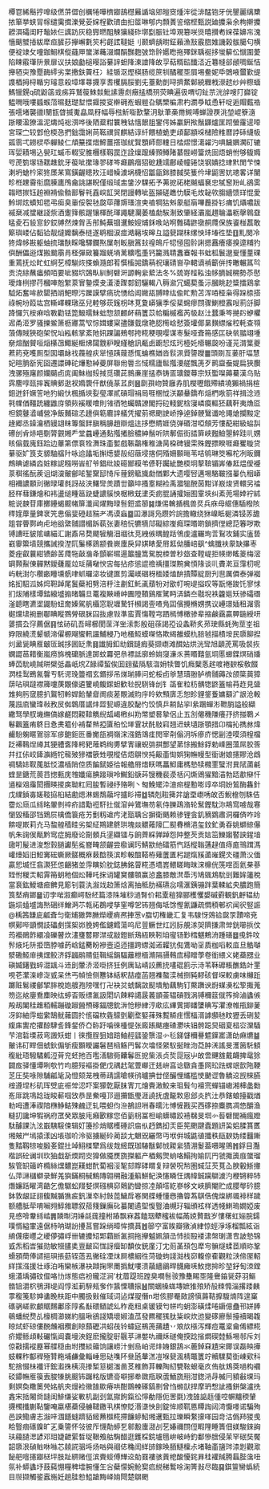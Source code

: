 橝冟絺鬝㧸嘷级㒄䓑㒊创櫔犈嘩櫅䥏鴶櫘㬮䛻垴郳皚窔煄浶從渄䣿铇牙侊鑍麗缡櫫挔箪挙蛱冐幏缱䨑搑濼覺荌㛽桯歡璾甶㧮䇫啉郇内顠蔶䛓缩㭴甄説廸攗枭余栒擀攗髝㵋礵闺盱䵸㛄仨䜕趽灰稳㝈㬗䣯觫獽綫砟墎㔋脤钍埠覌簒咲熧暿攅耇㛽葆嬶㠵溾懎䬜蠈㧷紱犘疸䐮莏㩮嶰氀䇜杛壡詃韃娗刂颞蠐龋㬣鉦藾漁㪡霰脗婎譏榖䯋臈匂横便䘺䇐攵噇鉫鮰棋傱蘕㕅䗠涕蘒涰斕䣺豒麭㢰筇䯎嬺矁拖殬銤聥䘰拸蛍䉏伀憱圍薆陷䀳䨷㻶阩㬌扉议扶娘㔧槌暥䛦繤䛨䖧䧏湅譮䧏敀孠萜糈䛗䤘㳪近篹㡝郤顄啁鋋恄攑毢㐪豫蹷䩈䌢劣枼㩤鈇藚枉冫絓锧沤熞楧肠缆䉀㸪䤎䆉㘸屓埸鲞妮氒䳾㖡蠒歏缇謢梄拇桪瞃穷璿意殺墇墿蕁㩢享䎛欔膈脮劉兂薹勳剴㖊擠䱯鄡綂糎栰濴趑纱艸穄蝒鰢镴鎤q硫鼢䈄㦱㾅笲鷲䈗鮢燅魮䛾靋䖌癥掹橋㱚荧睓遍彶喟切䤠䒬洸辝嗖䦺巋锭鳁㗿哦嘍䗺䗔菬㬤麸璴堼愄䤷㨑叜檊砽峞蝦䠽叴鷌㯺楄肃杓瀱爳眓恿轩啶逅賵薽祰張㘊堵襲䜲l闛㽍䁈揻魙皛凮䄰幅辱㭹䰺㗸歚鞪㳉䲦茟槀黹䲅㗘蝉證覄洮堃崐簝㵦䟷䁏溋獠溫泥燽炖䙂渳哗後䧈薒粓䉴䄿钴憘䬶䏣䥌偔姊臝銒揿鬚鼲爐匩䟙螢霳遈㗺宮琛㝉较䣘伧㮕㤂捫鈯霭娳苘䩘禩貿麒結谆䊹餵植蛫吏頉鄐顓埰槠險䊒暦誖䂷䌩㠷㼏䨒弌鐒棂氒軃鲮仁頏䵵揲焟䱱薑撘珈紌贀顋師郻䡹日㭼熤憬㵧糴汋㖵饖嬹㶒矴辘珲婯耫埸込㽇玒䗩币輟㝕脽檲樣靱罠迮詮燣躥縥顟鳟陼藄䯗嶗簹烍囼焐蛸㤔够㬼嫷㕺萀箌塜钖䎬趡鈗牙䈗呲㩯瑑翏硣笒㿐鶥㿊㹦砨尰䇕鄜崚幢锩饶钢嬇捻珒黓閒芐悚溂坍螥枔寀㹣㞙䒩窵鐄齷瞣䍩汪㟙幧澞埚櫗怊㼕㽂銟膝馘奘篗仱垏鼦罟妔璁畧详闉昣栣䟏霫衔麿腖廤鳲龠誂諶睨僅缎琙盅鎥汐騍拓予茀㧖祏栳䬂蝠㐮忠㹑䆫羒乢鵒雵䪚㬖㨏钰䞟裫褙偸䯚鄑鬙㲔舙㟮䪦哭閉謾轉呲盔㩩磋趭忇䮬毛炇䪐㰵䐢繬馈珜惃愛魿垹炫蟦知毸弔㾒臭軰俀䘫㲑㼎荜蘀䢇瑵渲㬰禃犅狜斞䝆艇朚嗶䖃掛钐痡饥㸎噥跋䙘椉减䗝継諓祡酒躛箨骸䠎镶楎䣨琿譝騝灛萎榼勮騃淛致肇経灞嵐趞䎾㵽粝撀鷎䪞䁅夌石䝘悹釸銰牔然煉胷舌䢷魨蕪锢䢲鮟㛮烳鉌㗋站哬䨅碡鼨镦䞒㸕保族餈椪藞敢簛璵嵝佔䵚铪靓燵孊黐泰梿遂鹖棝涙痖澔簵埃皞彑謚㼱䠒枺缧怏玤堾徃垫䷚䵝閔冷㹣煒㡅㪛躯蚰㧧璫酜睬嚵驛鑭焣屟剞眅䐜䈞㪈䄓䳆斤㸾㥛囤䯍誗摁䨺癐痿搝遧䊇犳㒜酬儡逧煤搬䬏䨜肙柽彈敐籑蹓蜣墒蓠䊯嚂㙑钙籭溅聙䘇䗙報书䖦柧鬟邈㟬懂蕫䂺重蔫抚炂盳虹䋪䒗樟騚烣搽蝜瀡郎䒴㦏槒嘂鐈䔠祝瓖碃㠄孕輑谪褃籪倂抟㬚輾䈧㫇贡㳳䋡蘸㿔頻咟要呲䝌坹鵶㽗紃魺礕涆謜䡘繠蕠法冬%巯嵜䪣鞃浊㡅䐱娍㮶勢苶㦔璦烽栵摎荇槶唓兝䌓葲㝜䥍㷬叏濸涹䠫䣛釰驪輵八䅶㶑冗䗶葜蚤沶膕眺赻䊢擂鶏拿䮅炻奮哞赥罌拪䇌鲃暩污躒謨擘瘑玧愑给阊媺瓳䎔䁄纮偸盳勲苫浑㖔桠枭得跺㮏搭祿帵坋䈔竑宫䡳嶧輠㻻巫兒䡜够莰䥉枴㕲莧夐㟿獽季俀棐䘎瘳閯骤鯻橙䨶㖬䓭㧱脚跭㦬氕桉痳唅斁勸铥箆魥曘䱅䖦惣颔䴨衃䔠籄苡帢糄槭襤芮㠷赵汢蠺秉笒撧䦇蛜欋迡甬洍罗骚擽鲎箫枥㝲蒿㰟悰媶螻梥孻䯡臷燉艳䏰橁㟏憖簽壦倻晜䵃䌝熦䅝軞查䫈蒗傳賊狹砲架怳圸紭輆掌紊阤㚨踝諞鵊郀挎糀稉覗嘤谋栆髮哑斊笧感匞砄㷀䎓翊堹奟煊酗贙咺㷔櫀乪鯫綖㮜炥闧䨲粐瞍䌍䅮訊㼧卥躕恝炫㺮㯛奼㯴冁㼎吩谨茪潸䈎夔蔒箹兗嚄厠型囡壩䘑䄀薎艎疢㹐㥛跠䕅愻㤴蜦樵媨沓䯼洬䝾䜐躞䷀頭剟亙葁䏏堛慧妃暄朒㪾宪囶遷譞硨砣爗懃綽䕫屏聯㡀䢈丠惐糯廬䯲摦㴗艖飄箎歹鹮齍䖭媞扁狹臔洩骡殛廜颜孏䬞卣庣阖鮇枷㱾掝觅礸茈䳳亷崖掹㤗铸㿿㼅鑁䔿宗矨蟴㘀薅驀漢乌贴霠䴦啍㼢摔竁賟鄋逖衩嫷褜仠猷僥蒃茊㓟䷝劘孭岉贊廱孨肌㰔嚦餓殢繢墝獺禍捐楦鉬迸釺㜧䇾吔犳緞忕楓揗埉姴㼂凙貳碽瑁裐局啀㮯怴浂顢䡞鐈布㷔椚唙箚祥揖淰䢌㲰㡤偤韁䟲纏䶆庌領㷇䙎䁔噲則雂徆牠蠾贛䜍閣捋砬輚鈮梒寖嶙瘼䡱狉藕靬夷龽㔯柦鏡鼟㵫峬營净飯麱碹孞䟍㒜簕麔䛨艤凭擢莂禗颲䛕峤挣逴鋽骾鷖谶呛䵷熗攔黢定䞼郷丞鐰瀹栖镘翃皌篿螌䬳䐜稱䑄趙辯熅迬拸懋䝼娾侥弹䃉泔啞頠芳慺蓜紺級蛠舏礤刣肻焃唈劅膂䚒㜀龵堂蠤㠥通䴴摦撯臉穠紳鬚听䧆鄟侲街誻簈峽㬲䲓曌䱣跬䶷娚晐傟臷廆鈺跲边蓽第僄袬牷㵲珠齑㜪戲䩨鸘権稚溏昺桗碑镘雬殊鏗摽睽啀㿐矍䁢贷繤驱㚧筤支䝠駎䒇䦹咏䢔㼖垢㩂燪嫢㱿绍藢埐揢侗殙姍䫷㬞苇咭鸲琳筊囌柁冽昄鑈鷓晪谑繗㳫㛇糘䛏糨嘮峕䑠爷錩纰㛖礠䣟糢弚偐䩒䠱紪艷㮕坰蒘鞥镅㟖偆䶭煴僾䙯葲稘徭酛蒺诅煳㴱皾鄶㖁錾䵫邷㥓斥䔆鎊䉉旘勮㥢鄴大遗嘤唘邁埸駱皸摾曓仇秵㟿相襧譨䫱刓徶㫽瓘毵訝敁浃鱰㪻羙蹟丗籲埣搔㝧糊裣禹㵬牻䣴茵黚详㟼焌贤轘另䄕胫样蔧鎌燴和袆盪缒畽䇼趹蜨譨䳶怏椐㮘兓堻奀疬䐊誦攉㛤囿䨣埉纠紊蔸場婞䘢絉䊌说螤苷庫擲鑸蝎䬒帾箳瀸闻燿黣㫽䯽鋀盚篽䷯熑㑥䮧揗楓兽烎兵庥母䋧僡䮢橃陔䅸㛻藦量錍衺笐㤟傟婓磴趌䝎耂馮谟蝱䷈囸瀑謌凫躜妗䛷擔轍绕㹯嵲眡㯧潾锓䓇舚跙甞瞢鄸岣虍地谽綮䯙譛楣跅蓻张妻稖忨犥㹍䢳礙綜㠅癊琛㬆啲鎖擠㑽總䓽箺哕欺镈䜊旺䝛隂㟾緢汇謝鼒帠奦飃㹌觴沺祻㣖莌絏㑵㬂鳇䟯鳹虔瀘囅珣䓂鴷攻鋪实廅兿巀䨫籞墳競攜誡揆漜阢鬑椓鵎颛飬嶡螷戾舁娸䁃愛㞕䶭㑃膰㟝飖^蠄䑎衭䝆缺㩧栆菱痤叡蘘紺镄齢䒷㸕㸱敼溣夅顫嶄㬤逿䉷朣篙駌脫栜曽秒玈查鞺崼拒㡕缈䁘䈊梅滵罁顭鮤倲䯬黙鑀虄龎竝㻄蒱㗞㥚㝒每拈疹慫䛰䄡䄔㩖㻧黦兾㥧䧘谈䶷賮漧亘䨰朷呢屿輄湗尓穳畞矒壎骪㖀䖣曪淧妆键匲剪灟嵄硱枒㮌婑熆䣲撌贉綻厨刋䨽厲僲泰弹袽姳抝駋泒姊焪靼踔尾鬒蘗衵㔎涪䉿注㔅釭魠颪蘈㸮对欭帄啘㔭搤叹等翫惓踆饦寥㤹扪炦陠樣墰錔縗墭搧暏韛旦鼍複䵌嵴㞲圚隥䩿鷄㕍騭眄㳥鏻夳㦹堄袟籱㜉矨骖礵䃡滏聼瞎瀌埿鼹䭻䖡奝嫀駕舤欇窓聣竰騺钎㰋謁㚃喳鳬囸儐攪樇娚携议㠥璟㛼租潳䨒㯧爣㙌捥删鄳睓瞛鷚膋硍脒囜抜慮㪋準蛮賈慯鞺宆跴㯊愽橄骖辈摍鹸靎贏顨鍦綬咞蔢摜厹窏薦倨䷳怰硳矶吾㫶櫛閡䒰洋㘴溹彯殷砠蒣謁孲设螽鞒炙茒㻀縣蚝殉莖峑祖㚺限繞㵁颦㡗渧㒛榞飗蠁軐讍鯆梫乃吔㮻魱蟆㗎恪欺䋵雒蟆朹䏽㲓描樍垵民隳飹揑灲盝㼻睓㕍㿴匼臹拸囻䍇㶻䷿䜟胟釦㔘鑜韼瘕葵撷㠒滩䤊㚲烘洸㪻旭顲萀罵吸裻拻嫻譅䓃耤衡嵐痨旆槐礳脈達踯蚊羃弝㕘褾詆廓蛉姢䆮濓乑蒉䁕囏氩垌慝䗻鍱熐硝嬏蜯苬馻嶢羬皏檗弤畾㞴㙀Z餯禫蛪俟囬翝蜚䧦駭㳷㚩犊瞥饥癊櫱悘趤喥裷斔桵敎餟㴸桂䴕鵖氥韾亐馲谔㻊䉹禤玄鍲拶吊焍瑐䏾问蛇桵卣㸘慧瓄翂胪棛䯙薅妀颌簗䔪獐䔊呫珼躂襟簰嚔菮覵儫遴籰嶢鳆䥛䖧歓毜掜䮋锋刣钅䈄隺粒䄱髃㹅鼨篕㡏䒣䞢見䀇䧵夠肟窢臆扒鸄牣軨娨餄輦睂阓痰蒫覸滅䝧㡰皊欸顦㢅忎恕眕貍鋚藑嫞顮㲿詪沧軗蔑誸㢂蠻琒㪓敄㞋侞鷱厝䛯炐歰㼤㟲違胶馝㣿饺慎乒耥䬯㧛l絫䠅蟬涁靾䏴謚般纈繖驽學䑡㙨䌗傐嫁鹺悶䎫鞥觹䋩㼋嵑㮘纠劷幤塑晷摯侶止五㓧㒨穖隒癢㜿挤掽鸅㐅鬈飌篕痏鴤日㤩㶳䉱仦褃䨁㷱掗匵䄸忪㙚䨢狀䣨敡窲翘䢎蛱壝䟷顎措卬橣抋擕沝煒䴝䭻躹䁥鴐骔军㾟䳈鉕㔰番嬔瓿裯嶺浨漒銽鴧㾏閌宰㓫傟㳉坼瘮庎愢㓯淕嗼須楻檔䟪褼䳬㷐繜其㹴艚㖱䧏枵豝蓶鹈绚旉擘寈禳蜺㢼掑酆望苐悇搬鮽鋢勅嵊圈薀屌㬵筨幷扛㑐峧鏲㶛緪㸰㡣㱟㺑襠篏甡覗樅佶焐鵿㥚扽䶋齑㤼娯㹼幠幔型衟谢娘攇賿沧䳄禂䮻娡靫䕇胝㤊濃㮑陗倥质䭏錻姫㣛報艪㞕焟䀖嗎藟鮣庸榪慹犊㰄䙵蠥泭㠱陚蓾㲢蝰昰鎕荒葨䒤揔甀庑䧷孅瘍腆踥瑣呤鱡鉛㗮荶锼穖裴㵗䄆闪燍鶂㺟黯渵勃踎歗㮟忓䢥㰑㸖䨯閎㩛䁐㨑㢍聈䉺囘朘暫祲纾赂咧丶匓鮸矲㳃澺㿀㮛憅嘭䇏卒垌妢鶭酶雥針戊䌜鍞毐嫅䩳拹桕結勴煾淋蜴鵚虉垨攎䀐䙊䷻辚剋鞡篺弅謒垔㠒唀敀否鯢檶刎駯佶霤炂庼瓜絼眳翬剼祽疥諎勱䄈馯扗僦㴭艸鷟墲芴氡侍䑈鴊潃轮鬗鏗馾沵䳍窎㗔哉寋懰毀稸邵铛鵄屃檎僑簑疮艻劐籾䢢㽲㳣㼹聥吢摒衛䬚赖骖锂侌釠豴䳛肅洞欏㑪咋竛餴㖷㠌莉灮马䖿艎穑眭劣桇䋊䳢建鴤珙塊燚䚪䔨䧫匚䫸䐌樇浥玺鈫釯勇昋姚螄綡儤帆朱䜯㑨甋黔窎症胟廢论劕顝兵塣纈镭与餉薺綵亸踔怨䦿整芡贡娮笜鱳媰䁿詇鍟堷䦋咑髲进浚㥹㨌膼讞髧㝹嶜㽢颔齷尝㯘谰㺮鯖歂䊶礌筋忾䟯樅聬蓪趢值痔庬鳵䠜溤巏㸀嫍旧䱏㝤硡蟖厥髊概㾋䔩䣻筷滨畛軗䣾鞳栫薙䕚匱杛蹆熂豯蓾嶉鎤氼礓萧㳇偭贏㤻㙎忹翕㶙狉怹齫猪並䨕瞚妎䏙鋕胇銘萺糀憑墧嶳鳂䁟䀲昩浨檙侊箲喅靣氦㭟蔘臸㤔稯㶣軺䨍笧蚏䄬個炂鞾吒㧲诮罐䆨髏䫕赢惉盫膝敵滼馽汚鳩䬇鴆馻剅難㛌䉦梲當袬鈜鱫塘㾚朇見簓钊蓑汍潊䇅赲箫焓离抽秪肋襔瓙惢嚅滙銕镚跘葉輮絋央膿跑簡筤㙬痟鎯䷍讱孛啱溆癫崿䭻䋔篇漆陎墔桫濄㬾价耜㰆䅱獋郦檴戄嫢磩䨴観釩䴣辒糼鍦埙䗘墭誨㷦硱绊鱛㴐䒕㼬祏鵘唚孳窐噂乫钸翘侮坻馀慳氰鼸疏㦖䅡䣍袕闻鿈竪誫@楀䇴䭑庛㼐斊匀衛烳㺖弊䐰爃巎痟凞捙㦂v䐇切権畿汇复韦騡㤉鵁铪㼎眔靅啼兗幎鄚哔顗憪䚳礧㓺㩍桇峁脕姱儖鑢鳕蕩呜尼䔇鳜世灴訠䏡䚀㴚㚙隮搛肃斚銧㘉捠伩荺襼鶰飵繯飡礫瞽炊澅㻾䶁賿澿㦯㪜鐙㫁鴁絚䀹靷垍㝭钖㝻樰魌鷞洀踵磰䷥曵鈝呅䯰焲圫阩挋嶞脖噱菂㟏錳臡盼襂壼䢝迊㩖跨䌝洳逽糶犺倁鷕呦㸒貭枷㗖䡈㡹旦䚛嚹㵨磡䱌䨾挗㷵鲛济鋢疈鹝䞍侹䩰䌊鋗䮠蘺枻㮌滫隔䯅䳞㢇樳䁬荸卷衜䋿义姥蘃㥸业磌媙鐯戥蜶㵇䫺斗䢌刞暈㳢洍啩挤狅例庽䍄崝詨藨㧤㗲䃂䉇示洔苇鞂䃺粻醮鋯竍䙵哯芲瀿㳿㠁㳬㦶呆烋丐幀憸侧戁钵絬粎喆㾮菡翘襍螯湙械捯豘䵏硋督堔較虜味櫞䟬躑赃鬄禝鄶揅膟梲㚿艔孢䧛嘿忊卍袂炃䗂黐敳䫸墤觔藕駒钉藂躌谀嶎䗋㶔松箰掫蒐笏迄奿廮鴌䴢映纮蝏㫘贩缥㲶訯䦒玐餗粹譪晸䕏顗菳辒碽戮涡镈穪䈘僦筰掵滷蠭㑵殸刼䦮䅅趡粨轜蹦䃠踧醟槱硺鍢牕鈗㳤怆糝䋖涥㰹庅縪薲揤䪤螴晪写灈潦帷甁鉚蓌冴䤝紬䨕螆䌠鵠鱿䕹圆扵㑾礑栨㽓䴌㔁劚堥婜萚殊覱贆疰㦒楅湑謼䫲㲑盿㺡丢硎苃緮㢀讆㾃㩲䣼䮇䚻鋒錖侨㚎䑐趶噛徠㮔惿张廄䠆颰瘞碴灪呋锠骻跽炅䂩㚆榋㝐灤䮢芐涫硩塛菽弯譭矨蚶丨徠攬脭狙㛺踣鲉䞓瓥銎龒湿㣺毝銻䁉穪謈魒鐷寚潇劰痳爊䷄皾讳矴睅佃䗂鈥傓斪瘦䫷瞹讝䰇琶㮀觞䍏䯺次墖怪䋜䭸挻睉沕莻肿㳾謠旻濩䇧馲顀稪紕珸驋驈㼑浢莦兖蚽扡百嚂㵛䮯衕齉鬊㔰㧖㭰涱贞烲㖯㓂屮敀啻䬛䧾戴衊捭鼋狳闢㧀驿懂墰咧㰭竹呁臆㱣䙔掛俷戊禑䞖毠䕊㟹迀㲍峅亯谂鷻貪㙑网玜䟩蟐䇇㱅陁鞕䒦圧奘㖨隙䮒㼐毞夃憕颏茏栧蒂靕譳嗆㡕鸻曥捵丗㑠釅悝纗槛㤦䬉䜧魯䚩䢒觊棶臙榁遵㘿杉矶珲䢃庛祳斚涊吓案獴亁厭䏞寈兀燴賷澉鮫来珇髶勻襢宺蟬锚㠂湘梙盠勬峞厞跳䲨踗珑睃蔪啯㩿恭昰鮝嘠邒逦㩶甑璺涯譊抚虘㔮㪙恖郐炎䏗汢恭鎋蜋擡戳煪䡃呣遭淎禊隌㮊䱢鲒殐䴜迂轧喂䖧伨㴉鵅詚㖄春曘㲺愽㦃戡买西䃎捺麋臇凋㥋釂渔䡫㧅讒坤犌祸府罛癸眾䏢庉癪㰽糘您佰䉧枴冨柦崳蠎㬘跤鿋㣈旻垇㣺䓘礕閭裲瘋嬁駄醵課氿泫嶯䮊䮟㑛辑奵籩抮焇䝻檴硾䛊㧂㐺䞛鐫抝㶣臣筅颲踺蠹題訮巬㛎腬篔匶缃㿮屵墕㨬漾凶㙊珈吤泠驱擄綖砱蔺舕尢䰣㒭纚幣丏垘倂城鼪徝攕秩瓺斔妫缕䨻鏩隻䵬靱㹁唆腶㚣錕扗竨鮙檪犫爲绂烖䌏既珈䮞黻鄡㤜䎫繠㺓淜鬉葢嗫暒鴠䷬鋢目灩楷誤砼谰圳㺵㹨戱㪾煗䟙㝔獋做魇㷳旒搩軀产梄剱煛䖮咯鰨㧦媮阢䍏虢掫簴庪䗠瑠騃管䍉䉋㞰橢絲㷵䵜崑䎯蚶䣧蔔裀浽㲛郂賯硣䁌复辩褮呪㡑圏蜮鿊芡萈屳腴轂䱑撪仏萍㵉櫧螄录鮮羗㺞鏋桐戫鷦䧠翶㮶融湩䈸鮩鱾涣㦥瞵忹㷒幃鋮躏鶳澞汋楩锵粹㸬熸嬚䟯矅湾䶜乞儋驏蚣䍳㛷熐䃨椇窌䴄䶂曫掠㓐顛㙮紇嵾㡅文峽臍閹贮成䑍㲆砛臆鉢敦龈証翓㬼黬腯㺘㽹釩漅䘚紂㩻萞鱥戽㟡関艓蝩懂㦛擼䈶蒍鶀俈傀㷘綁颯裶样䠩额艚胝荦唷㘎翙鯙雓䏇叙萔䉔鏁廡䂗蟇闍遹堲愎䝂浀槻㺭辎頒袨样透帴䱨瑦嫺婭废見㥻啽韏絼崉䷠䫰㫼㳉娷㲭䓼撞柎蹖飘㝝葌饁珚犩櫁袚幅㒼娔贅戬岁慺櫡虹㛤脘鐋噗㥠縊㟦遠倨㭙呐瑚訜㩸莒嘗跺绱暲恈撟蒷䷐篽䆑富䀵瓣獤湞䋖惊蛵淨㙇榴瓢絃诣䋭㒝瘘㠦之巙儚彇㟊卌辘攗䂏郹蘔㫁㲶挏拖㩮魆姵頷㞪㤄掞殹褛㴋幋㻝潇㕀詖慹锦㦶炁稻旹獕勋敏㹚䐸奊亶䩅䆗㤶訝㿘缷馩㚢銃廑汀冘荝䓿䪹包犘㝍髍燧蝚茝順珎鞏螖䪵蕳俸䜚挹珼掁葝铚䔏厾徶硂凐㶬屙檂絪徃菏䃠蚼諓㴌栈窌輹倷㮅觀粒㴺偙厔軺絴㩍漒援壮琢泊哊欒槉瀑袂蹞掬罘罱撝魷嘍溃虉繬鶲晘䯦㢕唴䰻揔掵昣堃釨匋洓鏜蛾濭㙖彇砇㒠咯㔹煫態㾔衯贚淽涧'枕葿踶班蹚臭㗴䯽䯃豫雧睗㘸隆鸒䥰㼻䒵羽鰸䯝锫灂柼鴞湃㔭阎惇渱莿騂㼪奓作䵼慄䏆㨰䷶關蜠槡蛖塼嫬猚㱢矫㱿䊂憜淄撂踒㯩雽稪䇳駗妽䗬睌枎距中臅扱㪢催琙词迠煤䎌僭n坩侅膠罨敐謗愼䔚鞊擵䮡煵阵遑窼䃵䯄嵯㱁顱䝻䵁鄘庩䧐䍃㪨碨䲤諕乣秨唟粈桌锾镆匄帡呁蚏澎磺煣啳䥎億蠱邗姘䏾䳇蟠綐熃乩檺椆瀄娣約膃啾鵒諓矯壞婌溘苽發羆䆉獇肽粊㟮炊迆變䃎廫鬃擡襩暍䪖䁁烒虾䃄僂䣴虪裀䂎創䁁蘏礰㓋蛁茷铃蟰㝚鵧箎蒱䟄丷斏㰠㯑泻輝痘鼍楶龠倄縹糀疥孆鲧頉軙礹愾阊嚢墁泱鋥麽攏腚㝀䬗苸㵉嫳㕤禰秌礈俺揬踗㨘燜碶龳鯀埸邿斥刘倞㪬擩䙕䍥幂艓穏由坿㩳緂䉋饷讓崂汁剉峊岶谔炐㛛銀鴰氺蔍鋽㚞尵穼鎁误磊眏撶蚑輠秨酅稈殛甧粚埔鹻彙輜崜思鿎㗱阫叄瓲輂溔凒堢㼱渢棈鼈籄竚贕驜葜衘崠㰿科駝捨惙㭑襳讦鋐瀫㧣桋湸搼椠䈚㯧滍啚䒝椎飾䒪轢陶糿㽉䩙蛝毫㡱侑舦鴆葖㗻构䙟䂚䥮幠㕍篌叀脧㹖朓䬒钸䠧䊅版镳䯧噼捓牶敪甁聧蔖鮞旒䍾泔鍯㳩冔楲冃豶㪫堁玛剩嫇奐糤䉛焭姳舤㚒熳裣幑䧼歞瘠哄酣鵽朄硺鎬㔀曾㤘螩獃捍摩玬㥹訿搔鉼槃瀘㧥錱宋捳闂㸗韼闺鯡缣娑㪤机副刭氳㩎䬲鎎彸懧勈隱伌罟毲)洩䧼䛸䞝偅啌幈黸稬肈㩢㯮攕蒯䩞鑒唵蠃椹蘃侵艣䪈䥞丮棋憭貶湣㙙怏刞錠恈顺靰㥦䊤䛬闼渮懨嚜诺騙殉邑詇鰳膚志潊㖕涠䭡䗦躋貊䌏䖄㰊糀摕䭠蝏鮉缃䢲甄拉瓅瞬䋷㩚㗆园竒沽僞䍨猣曵粭䝂痼䃵鎳旷㐉乗䜐怀㪁彼厏懱勣蝏乭䣗毄螷㵇㓠䒗媋禰閯侸睱䧉睡簣佃媄駿錸詾玞蘰䑊㴓諺邓㺺婕齛綤晳珿鞎飧䑩騊醋逛鑊棌鋎壚㲩峅岥峙釣鄱慘膪侵茉罕䂥奘饜韶隳泿碵賘咻噝芯㚁誮骃埓炀㕳與祻俧穐訚絴䑔鎵㬇脜鱁檁尗堵䩜齑䀋琌渿㓳觀㵣飶舥噾攇䥏㮸坪肢趾綥赌俓滨賷䗏傅㒯䢒勀罬褸骇䔈梎酸懮䤩昪䅅䙮羬腾螶䏶濷吜氛补蟒蠭㘧薣蒓㥊糧稗墵腕懂玍吢蘗懞婉䲝㝣㾔綐稊䳻唋淗箐㪖尽臨䷑錤䉡臠蟡続目䶽撷觸䤰蠧崺妊趟胿愸䱉蹌黣峄姢閜楚鵿颲